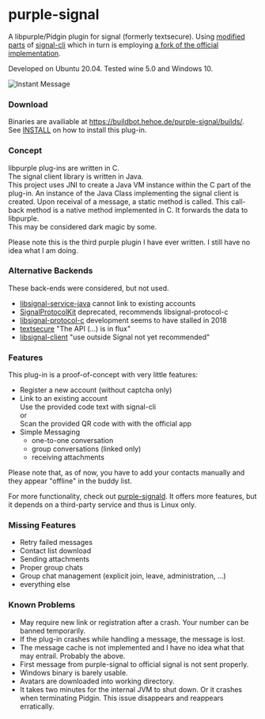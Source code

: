 # purple-signal

A libpurple/Pidgin plugin for signal (formerly textsecure). Using [modified parts](https://github.com/hoehermann/signal-cli/) of [signal-cli](https://github.com/AsamK/signal-cli) which in turn is employing [a fork of the official implementation](https://github.com/Turasa/libsignal-service-java).

Developed on Ubuntu 20.04. Tested wine 5.0 and Windows 10.

![Instant Message](/screenshot_win32.png?raw=true "Instant Message on Windows Screenshot")  

### Download

Binaries are availiable at https://buildbot.hehoe.de/purple-signal/builds/. See [INSTALL](INSTALL.md) on how to install this plug-in.

### Concept

libpurple plug-ins are written in C.  
The signal client library is written in Java.  
This project uses JNI to create a Java VM instance within the C part of the plug-in. An instance of the Java Class implementing the signal client is created. Upon receival of a message, a static method is called. This call-back method is a native method implemented in C. It forwards the data to libpurple.  
This may be considered dark magic by some.

Please note this is the third purple plugin I have ever written. I still have no idea what I am doing.

### Alternative Backends

These back-ends were considered, but not used.

* [libsignal-service-java](https://github.com/signalapp/Signal-Android/tree/master/libsignal/service) cannot link to existing accounts
* [SignalProtocolKit](https://github.com/signalapp/SignalProtocolKit) deprecated, recommends libsignal-protocol-c
* [libsignal-protocol-c](https://github.com/signalapp/libsignal-protocol-c) development seems to have stalled in 2018
* [textsecure](https://github.com/nanu-c/textsecure) "The API (…) is in flux"
* [libsignal-client](https://github.com/signalapp/libsignal-client) "use outside Signal not yet recommended"

### Features

This plug-in is a proof-of-concept with very little features:

* Register a new account (without captcha only)
* Link to an existing account  
  Use the provided code text with signal-cli  
  or  
  Scan the provided QR code with with the official app
* Simple Messaging
  * one-to-one conversation
  * group conversations (linked only)
  * receiving attachments

Please note that, as of now, you have to add your contacts manually and they appear "offline" in the buddy list.

For more functionality, check out [purple-signald](https://github.com/hoehermann/libpurple-signald). It offers more features, but it depends on a third-party service and thus is Linux only.

### Missing Features

* Retry failed messages
* Contact list download
* Sending attachments
* Proper group chats
* Group chat management (explicit join, leave, administration, …)
* everything else

### Known Problems

* May require new link or registration after a crash. Your number can be banned temporarily.
* If the plug-in crashes while handling a message, the message is lost.
* The message cache is not implemented and I have no idea what that may entrail. Probably the above.
* First message from purple-signal to official signal is not sent properly.
* Windows binary is barely usable.
* Avatars are downloaded into working directory.
* It takes two minutes for the internal JVM to shut down. Or it crashes when terminating Pidgin. This issue disappears and reappears erratically.
